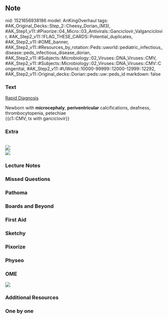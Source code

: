 ## Note
nid: 1521656938186
model: AnKingOverhaul
tags: #AK_Original_Decks::Step_2::Cheesy_Dorian_(M3), #AK_Step1_v11::#Pixorize::04_Micro::03_Antivirals::Ganciclovir_Valganciclovir, #AK_Step2_v11::!FLAG_THESE_CARDS::Potential_duplicates, #AK_Step2_v11::#OME_banner, #AK_Step2_v11::#Resources_by_rotation::Peds::uworld::pediatric_infectious_disease::peds_infectious_disease_dorian, #AK_Step2_v11::#Subjects::Microbiology::02_Viruses::DNA_Viruses::CMV, #AK_Step2_v11::#Subjects::Microbiology::02_Viruses::DNA_Viruses::CMV::Congenital, #AK_Step2_v11::#UWorld::10000-99999::12000-12999::12292, #AK_Step2_v11::Original_decks::Dorian::peds::uw::peds_id
markdown: false

### Text
<u style="">Rapid Diagnosis</u>
<div>
  Newborn with <b>microcephaly</b>, <b>periventricular</b>
  calcifications, deafness, thrombocytopenia, petechiae
</div>
<div>
  {{c1::CMV; tx with ganciclovir}}
</div>

### Extra
<br class="Apple-interchange-newline">
<img src="peniss.png">
<div><img src=
"Screen%20Shot%202017-03-03%20at%201.37.06%20PM.png"></div>

### Lecture Notes


### Missed Questions


### Pathoma


### Boards and Beyond


### First Aid


### Sketchy


### Pixorize


### Physeo


### OME
<div class="ome-widget">
  <a href="https://onlinemeded.org?ref=anki"><img src=
  "_OME_AnkiFlashcards_General_4.png"></a>
</div>

### Additional Resources


### One by one

